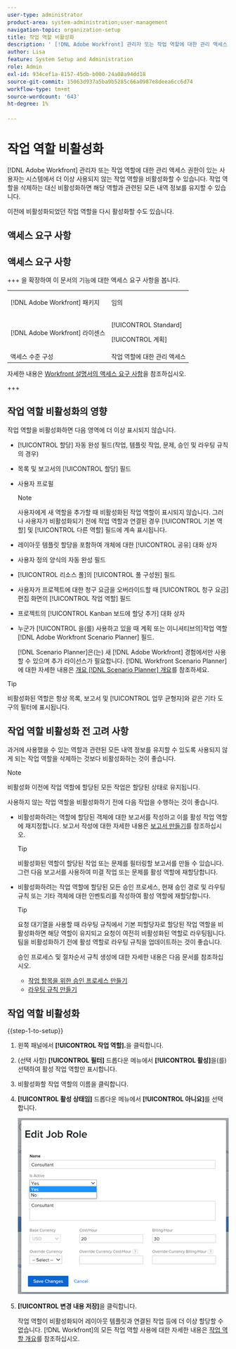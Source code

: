 ```yaml
---
user-type: administrator
product-area: system-administration;user-management
navigation-topic: organization-setup
title: 작업 역할 비활성화
description: ' [!DNL Adobe Workfront] 관리자 또는 작업 역할에 대한 관리 액세스 권한이 있는 사용자는 시스템에서 더 이상 사용되지 않는 작업 역할을 비활성화할 수 있습니다. 작업 역할을 삭제하는 대신 비활성화하면 해당 역할과 관련된 모든 내역 정보를 유지할 수 있습니다.'
author: Lisa
feature: System Setup and Administration
role: Admin
exl-id: 934cef1a-8157-45db-b000-24a08a94dd18
source-git-commit: 15063d937a5ba9b5285c66a0987e8deea6cc6d74
workflow-type: tm+mt
source-wordcount: '643'
ht-degree: 1%

---
```


# 작업 역할 비활성화

[!DNL Adobe Workfront] 관리자 또는 작업 역할에 대한 관리 액세스 권한이 있는 사용자는 시스템에서 더 이상 사용되지 않는 작업 역할을 비활성화할 수 있습니다. 작업 역할을 삭제하는 대신 비활성화하면 해당 역할과 관련된 모든 내역 정보를 유지할 수 있습니다.

이전에 비활성화되었던 작업 역할을 다시 활성화할 수도 있습니다.

## 액세스 요구 사항

## 액세스 요구 사항

+++ 을 확장하여 이 문서의 기능에 대한 액세스 요구 사항을 봅니다.

<table style="table-layout:auto"> 
 <col> 
 <col> 
 <tbody> 
  <tr> 
   <td>[!DNL Adobe Workfront] 패키지</td> 
   <td><p>임의</p></td> 
  </tr> 
  <tr> 
   <td>[!DNL Adobe Workfront] 라이센스</td> 
   <td><p>[!UICONTROL Standard]</p>
       <p>[!UICONTROL 계획]</p></td>
  </tr> 
  <tr> 
   <td>액세스 수준 구성</td> 
   <td>작업 역할에 대한 관리 액세스</td>
  </tr> 
 </tbody> 
</table>

자세한 내용은 [Workfront 설명서의 액세스 요구 사항](/help/quicksilver/administration-and-setup/add-users/access-levels-and-object-permissions/access-level-requirements-in-documentation.md)을 참조하십시오.

+++

## 작업 역할 비활성화의 영향

작업 역할을 비활성화하면 다음 영역에 더 이상 표시되지 않습니다.

* [!UICONTROL 할당] 자동 완성 필드(작업, 템플릿 작업, 문제, 승인 및 라우팅 규칙의 경우)
* 목록 및 보고서의 [!UICONTROL 할당] 필드
* 사용자 프로필

  >[!NOTE]
  >
  >사용자에게 새 역할을 추가할 때 비활성화된 작업 역할이 표시되지 않습니다. 그러나 사용자가 비활성화되기 전에 작업 역할과 연결된 경우 [!UICONTROL 기본 역할] 및 [!UICONTROL 다른 역할] 필드에 계속 표시됩니다.

* 레이아웃 템플릿 할당을 포함하여 개체에 대한 [!UICONTROL 공유] 대화 상자
* 사용자 정의 양식의 자동 완성 필드
* [!UICONTROL 리소스 풀]의 [!UICONTROL 풀 구성원] 필드
* 사용자가 프로젝트에 대한 청구 요금을 오버라이드할 때 [!UICONTROL 청구 요금] 편집 화면의 [!UICONTROL 작업 역할] 필드
* 프로젝트의 [!UICONTROL Kanban 보드에 할당 추가] 대화 상자
* 누군가 [!UICONTROL 을(를) 사용하고 있을 때 계획 또는 이니셔티브의 &#x200B;]작업 역할[!DNL Adobe Workfront Scenario Planner] 필드.

  [!DNL Scenario Planner]은(는) 새 [!DNL Adobe Workfront] 경험에서만 사용할 수 있으며 추가 라이선스가 필요합니다. [!DNL Workfront Scenario Planner]에 대한 자세한 내용은 [개요 [!DNL Scenario Planner] 개요](../../../scenario-planner/scenario-planner-overview.md)를 참조하세요.

>[!TIP]
>
>비활성화된 역할은 항상 목록, 보고서 및 [!UICONTROL 업무 균형자]와 같은 기타 도구의 필터에 표시됩니다.

## 작업 역할 비활성화 전 고려 사항

과거에 사용했을 수 있는 역할과 관련된 모든 내역 정보를 유지할 수 있도록 사용되지 않게 되는 작업 역할을 삭제하는 것보다 비활성화하는 것이 좋습니다.

>[!NOTE]
>
>비활성화 이전에 작업 역할에 할당된 모든 작업은 할당된 상태로 유지됩니다.

사용하지 않는 작업 역할을 비활성화하기 전에 다음 작업을 수행하는 것이 좋습니다.

* 비활성화하려는 역할에 할당된 객체에 대한 보고서를 작성하고 이를 활성 작업 역할에 재지정합니다. 보고서 작성에 대한 자세한 내용은 [보고서 만들기](../../../reports-and-dashboards/reports/creating-and-managing-reports/create-report.md)를 참조하십시오.

  >[!TIP]
  >
  >비활성화된 역할이 할당된 작업 또는 문제를 필터링할 보고서를 만들 수 있습니다. 그런 다음 보고서를 사용하여 미결 작업 또는 문제를 활성 역할에 재할당합니다.

* 비활성화하려는 작업 역할에 할당된 모든 승인 프로세스, 현재 승인 경로 및 라우팅 규칙 또는 기타 객체에 대한 인벤토리를 작성하여 활성 역할에 재할당합니다.

  >[!TIP]
  >
  >요청 대기열을 사용할 때 라우팅 규칙에서 기본 피할당자로 할당된 작업 역할을 비활성화하면 해당 역할이 유지되고 요청이 여전히 비활성화된 역할로 라우팅됩니다. 팀을 비활성화하기 전에 활성 역할로 라우팅 규칙을 업데이트하는 것이 좋습니다.

  승인 프로세스 및 절차순서 규칙 생성에 대한 자세한 내용은 다음 문서를 참조하십시오.

   * [작업 항목을 위한 승인 프로세스 만들기](../../../administration-and-setup/customize-workfront/configure-approval-milestone-processes/create-approval-processes.md)
   * [라우팅 규칙 만들기](../../../manage-work/requests/create-and-manage-request-queues/create-routing-rules.md)

## 작업 역할 비활성화

{{step-1-to-setup}}

1. 왼쪽 패널에서 **[!UICONTROL &#x200B;작업 역할].**&#x200B;을 클릭합니다.
1. (선택 사항) **[!UICONTROL 필터]** 드롭다운 메뉴에서 **[!UICONTROL 활성]**&#x200B;을(를) 선택하여 활성 작업 역할만 표시합니다.
1. 비활성화할 작업 역할의 이름을 클릭합니다.
1. **[!UICONTROL 활성 상태임]** 드롭다운 메뉴에서 **[!UICONTROL 아니요]**&#x200B;를 선택합니다.

   ![작업 역할 비활성화](assets/deactivate-job-role-edit-role-box-nwe.png)

1. **[!UICONTROL 변경 내용 저장]**&#x200B;을 클릭합니다.

   작업 역할이 비활성화되어 레이아웃 템플릿과 연결된 작업 등에 더 이상 할당할 수 없습니다. [!DNL Workfront]의 모든 작업 역할 사용에 대한 자세한 내용은 [작업 역할 개요](../../../administration-and-setup/set-up-workfront/organizational-setup/job-role-overview.md)를 참조하십시오.
